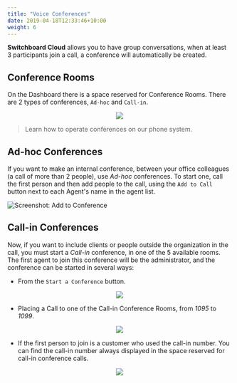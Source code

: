 ```yaml
---
title: "Voice Conferences"
date: 2019-04-18T12:33:46+10:00
weight: 6
---
```


**Switchboard Cloud** allows you to have group conversations, when at least 3 participants join a call, a conference will automatically be created.


## Conference Rooms


On the Dashboard there is a space reserved for Conference Rooms. There are 2 types of conferences, `Ad-hoc` and `Call-in`.


<p align="center">
  <img src="./../../images/docs/conferences/conference_rooms.png" />
</p>

> Learn how to operate conferences on our phone system.


## Ad-hoc Conferences

 If you want to make an internal conference, between your office colleagues (a call of more than 2 people), use _Ad-hoc_ conferences. To start one, call the first person and then add people to the call, using the `Add to Call` button next to each Agent's name in the agent list.


![Screenshot: Add to Conference](./../../images/docs/conferences/add_to_conference.png)


## Call-in Conferences

Now, if you want to include clients or people outside the organization in the call, you must start a _Call-in_ conference, in one of the 5 available rooms. The first agent to join this conference will be the administrator, and the conference can be started in several ways:

- From the `Start a Conference` button.


<p align="center">
  <img src="./../../images/docs/conferences/start_conference.png" />
</p>


- Placing a Call to one of the Call-in Conference Rooms, from _1095_ to _1099_.


<p align="center">
  <img src="./../../images/docs/conferences/place_conference_call.png" />
</p>


- If the first person to join is a customer who used the call-in number. You can find the call-in number always displayed in the space reserved for call-in conference calls.


<p align="center">
  <img src="./../../images/docs/conferences/call_in_conference_number.png" />
</p>
